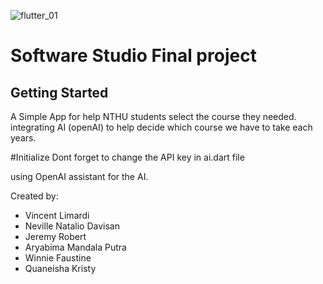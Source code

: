 ![flutter_01](https://github.com/user-attachments/assets/1ac86a45-890d-400c-ba70-60cef5fbb9c2)

# Software Studio Final project
## Getting Started

A Simple App for help NTHU students select the course they needed. integrating AI (openAI) to help decide which course we have to take each years.

#Initialize
Dont forget to change the API key in ai.dart file

using OpenAI assistant for the AI.

Created by:
- Vincent Limardi
- Neville Natalio Davisan
- Jeremy Robert
- Aryabima Mandala Putra
- Winnie Faustine
- Quaneisha Kristy
